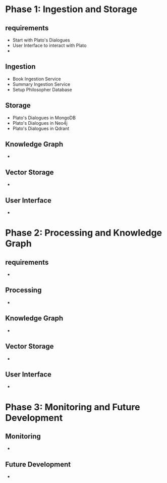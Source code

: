 # Phase 1: Ingestion and Storage

## requirements
- Start with Plato's Dialogues
- User Interface to interact with Plato
- 

## Ingestion
- Book Ingestion Service
- Summary Ingestion Service
- Setup Philosopher Database

## Storage
- Plato's Dialogues in MongoDB
- Plato's Dialogues in Neo4j
- Plato's Dialogues in Qdrant


## Knowledge Graph
- 

## Vector Storage
- 

## User Interface
- 

# Phase 2: Processing and Knowledge Graph
## requirements
- 

## Processing
- 

## Knowledge Graph
- 

## Vector Storage
- 

## User Interface
- 

# Phase 3: Monitoring and Future Development
## Monitoring
- 

## Future Development
- 
